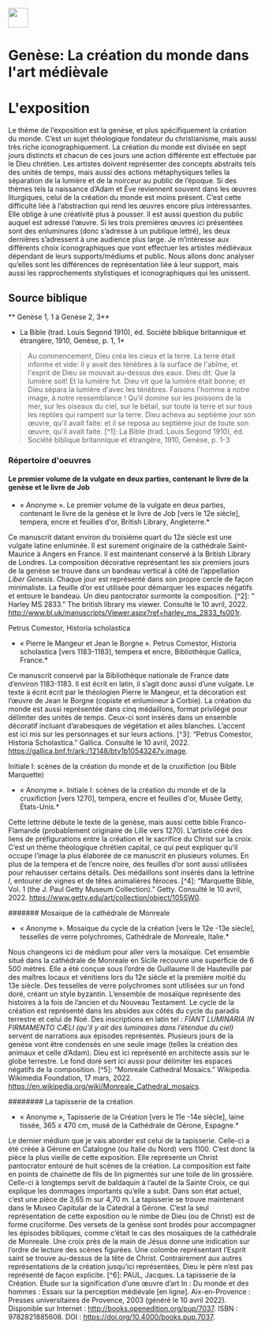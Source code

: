 <a href="https://juncture-digital.org"><img src="https://raw.githubusercontent.com/digitalArtHistory/recits-numeriques/main/images/btn_juncture.svg" style="height:40px"></a>

<param ve-config 
       title="depart" 
       banner="https://media.getty.edu/museum/images/web/download/00305401.jpg" 
       layout="vertical">

# Genèse: La création du monde dans l'art médièvale

# L'exposition
Le thème de l’exposition est la genèse, et plus spécifiquement la création du monde. C’est un sujet théologique fondateur du christianisme, mais aussi très riche iconographiquement. La création du monde est divisée en sept jours distincts et chacun de ces jours une action différente est effectuée par le Dieu chrétien. Les artistes doivent représenter des concepts abstraits tels des unités de temps, mais aussi des actions métaphysiques telles la séparation de la lumière et de la noirceur au public de l’époque. Si des thèmes tels la naissance d’Adam et Éve reviennent souvent dans les œuvres liturgiques, celui de la création du monde est moins présent. C’est cette difficulté liée à l’abstraction qui rend les œuvres encore plus intéressantes. Elle oblige à une créativité plus à pousser. Il est aussi question du public auquel est adressé l’œuvre. Si les trois premières œuvres ici présentées sont des enluminures (donc s’adresse à un publique lettré), les deux dernières s’adressent à une audience plus large. Je m’intéresse aux différents choix iconographiques que vont effectuer les artistes médiévaux dépendant de leurs supports/médiums et public. Nous allons donc analyser qu’elles sont les différences de représentation liée à leur support, mais aussi les rapprochements stylistiques et iconographiques qui les unissent.

## Source biblique

** Genèse 1, 1 à Genèse 2, 3**

* La Bible (trad. Louis Segond 1910), éd. Société biblique britannique et étrangère, 1910, Genèse, p. 1, 1*

> Au commencement, Dieu créa les cieux et la terre. La terre était informe et vide: il y avait des ténèbres à la surface de l'abîme, et l'esprit de Dieu se mouvait au-dessus des eaux. Dieu dit: Que la lumière soit! Et la lumière fut. Dieu vit que la lumière était bonne; et Dieu sépara la lumière d'avec les ténèbres. Faisons l'homme à notre image, à notre ressemblance ! Qu'il domine sur les poissons de la mer, sur les oiseaux du ciel, sur le bétail, sur toute la terre et sur tous les reptiles qui rampent sur la terre. Dieu acheva au septième jour son œuvre, qu'il avait faite: et il se reposa au septième jour de toute son œuvre, qu'il avait faite. [^1]: La Bible (trad. Louis Segond 1910), éd. Société biblique britannique et étrangère, 1910, Genèse, p. 1-3


### Répertoire d'oeuvres

#### Le premier volume de la vulgate en deux parties, contenant le livre de la genèse et le livre de Job

* « Anonyme ». Le premier volume de la vulgate en deux parties, contenant le livre de la genèse et le livre de Job [vers le 12e siècle], tempera, encre et feuilles d'or, British Library, Angleterre.*

Ce manuscrit datant environ du troisième quart du 12e siècle est une vulgate latine enluminée. Il est surement originaire de la cathédrale Saint-Maurice à Angers en France. Il est maintenant conservé à la British Library de Londres. La composition décorative représentant les six premiers jours de la genèse se trouve dans un bandeau vertical à côté de l’appellation *Liber Genesis*. Chaque jour est représenté dans son propre cercle de façon minimaliste. La feuille d’or est utilisée pour démarquer les espaces négatifs et entoure le bandeau. Un dieu pantocrator surmonte la composition. [^2]: “ Harley MS 2833.” The british library ms viewer. Consulté le 10 avril, 2022. http://www.bl.uk/manuscripts/Viewer.aspx?ref=harley_ms_2833_fs001r. 
<param ve-image
  manifest="https://api.bl.uk/metadata/iiif/ark:/81055/vdc_100059311452.0x000001/manifest.json" 
       seq="8" /

##### Petrus Comestor, Historia scholastica

* « Pierre le Mangeur et Jean le Borgne ». Petrus Comestor, Historia scholastica [vers 1183-1183], tempera et encre, Bibliothèque Gallica, France.*

Ce manuscrit conservé par la Bibliothèque nationale de France date d’environ 1183-1183. Il est écrit en latin, il s’agit donc aussi d’une vulgate. Le texte à écrit écrit par le théologien Pierre le Mangeur, et la décoration est l’œuvre de Jean le Borgne (copiste et enlumineur à Corbie). La création du monde est aussi représentée dans cinq médaillons, format privilégié pour délimiter des unités de temps. Ceux-ci sont insérés dans un ensemble décoratif incluant d’arabesques de végétation et ailes blanches. L’accent est ici mis sur les personnages et sur leurs actions. [^3]: “Petrus Comestor, Historia Scholastica.” Gallica. Consulté le 10 avril, 2022. https://gallica.bnf.fr/ark:/12148/btv1b10543247v.image. 
<param ve-image
  manifest="https://manuscrits-france-angleterre.org/iiif/ark:/12148/btv1b10543247v/manifest.json" 
  seq="12" /

###### Initiale I: scènes de la création du monde et de la cruxifiction (ou Bible Marquette)

* « Anonyme ». Initiale I: scènes de la création du monde et de la cruxifiction [vers 1270], tempera, encre et feuilles d'or, Musée Getty, États-Unis.*

Cette lettrine débute le texte de la genèse, mais aussi cette bible Franco-Flamande (probablement originaire de Lille vers 1270). L’artiste créé des liens de préfigurations entre la création et le sacrifice du Christ sur la croix. C’est un thème théologique chrétien capital, ce qui peut expliquer qu’il occupe l’image la plus élaborée de ce manuscrit en plusieurs volumes. En plus de la tempera et de l’encre noire, des feuilles d’or sont aussi utilisées pour rehausser certains détails. Des médaillons sont insérés dans la lettrine *I*, entourer de vignes et de têtes animalières féroces. [^4]: “Marquette Bible, Vol. 1 (the J. Paul Getty Museum Collection).” Getty. Consulté le 10 avril, 2022. https://www.getty.edu/art/collection/object/105SW0. 
<param ve-graphic  
  url="https://media.getty.edu/museum/images/web/download/00305401.jpg" /

####### Mosaique de la cathédrale de Monreale

* « Anonyme ». Mosaique du cycle de la création [vers le 12e -13e siècle], tesselles de verre polychromes, Cathédrale de Monreale, Italie.*

Nous changeons ici de médium pour aller vers la mosaïque. Cet ensemble situé dans la cathédrale de Monreale en Sicile recouvre une superficie de 6 500 mètres. Elle a été conçue sous l’ordre de Guillaume II de Hauteville par des maîtres locaux et vénitiens lors du 12e siècle et la première moitié du 13e siècle. Des tesselles de verre polychromes sont utilisées sur un fond doré, créant un style byzantin. L’ensemble de mosaïque représente des histoires à la fois de l’ancien et du Nouveau Testament. Le cycle de la création est représenté dans les absides aux côtés du cycle du paradis terrestre et celui de Noé. Des inscriptions en latin tel : *FIANT LUMINARIA IN FIRMAMENTO CÆLI (qu’il y ait des luminaires dans l’étendue du ciel)* servent de narrations aux épisodes représentés. Plusieurs jours de la genèse vont être condensés en une seule image (telles la création des animaux et celle d’Adam). Dieu est ici représenté en architecte assis sur le globe terrestre. Le fond doré sert ici aussi pour délimiter les espaces négatifs de la composition. [^5]: “Monreale Cathedral Mosaics.” Wikipedia. Wikimedia Foundation, 17 mars, 2022. https://en.wikipedia.org/wiki/Monreale_Cathedral_mosaics. 
<param ve-graphic 
  url="https://media.getty.edu/museum/images/web/download/00305401.jpg" /

######## La tapisserie de la création

* « Anonyme », Tapisserie de la Création [vers le 11e -14e siècle], laine tissée, 365 x 470 cm, musé de la Cathédrale de Gérone, Espagne.*

Le dernier médium que je vais aborder est celui de la tapisserie. Celle-ci a été créée à Gérone en Catalogne (ou Italie du Nord) vers 1100. C’est donc la pièce la plus vieille de cette exposition. Elle représente un Christ pantocrator entouré de huit scènes de la création. La composition est faite en points de chainette de fils de lin pigmentés sur une toile de lin grossière. Celle-ci à longtemps servit de baldaquin à l’autel de la Sainte Croix, ce qui explique les dommages importants qu’elle a subit. Dans son état actuel, c’est une pièce de 3,65 m sur 4,70 m. La tapisserie se trouve maintenant dans le Museo Capitular de la Catedral à Gérone. C’est la seul représentation de cette exposition ou le nimbe de Dieu (ou de Christ) est de forme cruciforme. Des versets de la genèse sont brodés pour accompagner les épisodes bibliques, comme c’était le cas des mosaïques de la cathédrale de Monreale. Une croix près de la main de Jésus donne une indication sur l’ordre de lecture des scènes figurées. Une colombe représentant l’Esprit saint se trouve au-dessus de la tête de Christ. Contrairement aux autres représentations de la création jusqu’ici représentées, Dieu le père n’est pas représenté de façon explicite. [^6]: PAUL, Jacques. La tapisserie de la Création. Étude sur la signification d’une œuvre d’art In : Du monde et des hommes : Essais sur la perception médiévale [en ligne]. Aix-en-Provence : Presses universitaires de Provence, 2003 (généré le 10 avril 2022). Disponible sur Internet : <http://books.openedition.org/pup/7037>. ISBN : 9782821885608. DOI : https://doi.org/10.4000/books.pup.7037. 
<param ve-graphic 
  url="https://upload.wikimedia.org/wikipedia/commons/thumb/e/ec/Tap%C3%ADs_de_la_Creaci%C3%B3-_Tap%C3%ADs_restaurat._Anvers.jpg/1920px-Tap%C3%ADs_de_la_Creaci%C3%B3-_Tap%C3%ADs_restaurat._Anvers.jpg" /
       
       



